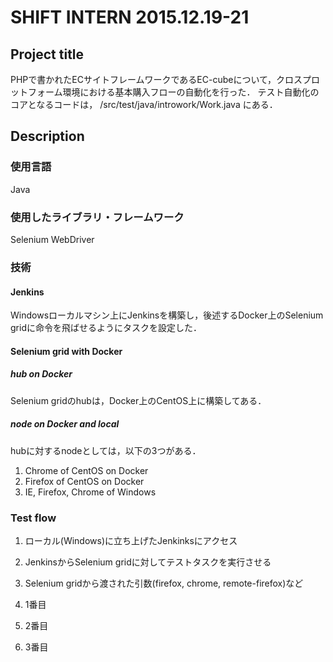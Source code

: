# SHIFT INTERN 2015.12.19-21
## Project title
PHPで書かれたECサイトフレームワークであるEC-cubeについて，クロスプロットフォーム環境における基本購入フローの自動化を行った．
  テスト自動化のコアとなるコードは，
/src/test/java/introwork/Work.java
にある．
## Description
### 使用言語
Java
### 使用したライブラリ・フレームワーク
Selenium WebDriver
### 技術
#### Jenkins
Windowsローカルマシン上にJenkinsを構築し，後述するDocker上のSelenium gridに命令を飛ばせるようにタスクを設定した．
#### Selenium grid with Docker
##### hub on Docker
Selenium gridのhubは，Docker上のCentOS上に構築してある．
##### node on Docker and local
hubに対するnodeとしては，以下の3つがある．
1. Chrome of CentOS on Docker
2. Firefox of CentOS on Docker
3. IE, Firefox, Chrome of Windows

### Test flow
1. ローカル(Windows)に立ち上げたJenkinksにアクセス 
2. JenkinsからSelenium gridに対してテストタスクを実行させる 
3. Selenium gridから渡された引数(firefox, chrome, remote-firefox)など 

1. 1番目
2. 2番目
3. 3番目


